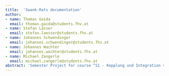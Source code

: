 ```yaml
---
title:  'Swank-Rats documentation'
author:
- name: Thomas Gaida
  email: thomas.gaida@students.fhv.at
- name: Stefan Lässer
  email: stefan.laesser@students.fhv.at
- name: Johannes Schwendinger
  email: johannes.schwendinger@students.fhv.at
- name: Johannes Wachter
  email: johannes.wachter@students.fhv.at
- name: Michael Zangerle
  email: michael.zangerle@students.fhv.at
abstract: 'Semester Project for course “S1 - Kopplung und Integration von heterogenen Systemen”.'
---
```


